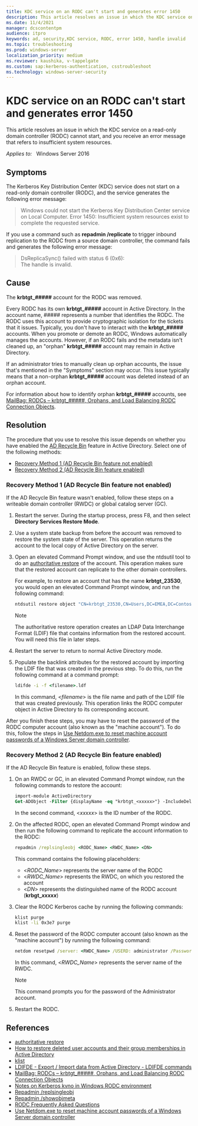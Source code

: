 ```yaml
---
title: KDC service on an RODC can't start and generates error 1450
description: This article resolves an issue in which the KDC service on a read-only domain controller (RODC) cannot start, and you receive an error message that refers to insufficient system resources.
ms.date: 11/4/2021
manager: dcscontentpm
audience: itpro
keywords: ad, security,KDC service, RODC, error 1450, handle invalid
ms.topic: troubleshooting
ms.prod: windows-server
localization_priority: medium
ms.reviewer: kaushika, v-tappelgate
ms.custom: sap:kerberos-authentication, csstroubleshoot
ms.technology: windows-server-security
---
```


# KDC service on an RODC can't start and generates error 1450

This article resolves an issue in which the KDC service on a read-only domain controller (RODC) cannot start, and you receive an error message that refers to insufficient system resources.

_Applies to:_ &nbsp; Windows Server 2016

## Symptoms

The Kerberos Key Distribution Center (KDC) service does not start on a read-only domain controller (RODC), and the service generates the following error message:

> Windows could not start the Kerberos Key Distribution Center service on Local Computer. Error 1450: Insufficient system resources exist to complete the requested service.

If you use a command such as **repadmin /replicate** to trigger inbound replication to the RODC from a source domain controller, the command fails and generates the following error message:

> DsReplicaSync() failed with status 6 (0x6):  
> The handle is invalid.

## Cause

The **krbtgt_*#####*** account for the RODC was removed.

Every RODC has its own **krbtgt_*#####*** account in Active Directory. In the account name, *#####* represents a number that identifies the RODC. The RODC uses this account to provide cryptographic isolation for the tickets that it issues. Typically, you don't have to interact with the **krbtgt_*#####*** accounts. When you promote or demote an RODC, Windows automatically manages the accounts. However, if an RODC fails and the metadata isn't cleaned up, an "orphan" **krbtgt_*#####*** account may remain in Active Directory.

If an administrator tries to manually clean up orphan accounts, the issue that's mentioned in the "Symptoms" section may occur. This issue typically means that a non-orphan **krbtgt_*#####*** account was deleted instead of an orphan account.

For information about how to identify orphan **krbtgt_*#####*** accounts, see [MailBag: RODCs – krbtgt_#####, Orphans, and Load Balancing RODC Connection Objects](https://techcommunity.microsoft.com/t5/core-infrastructure-and-security/mailbag-rodcs-krbtgt-orphans-and-load-balancing-rodc-connection/ba-p/256064).

## Resolution

The procedure that you use to resolve this issue depends on whether you have enabled the [AD Recycle Bin](/previous-versions/windows/it-pro/windows-server-2008-R2-and-2008/dd379542(v=ws.10)) feature in Active Directory. Select one of the following methods:

- [Recovery Method 1 (AD Recycle Bin feature not enabled)](#recovery-method-1-ad-recycle-bin-feature-not-enabled)
- [Recovery Method 2 (AD Recycle Bin feature enabled)](#recovery-method-2-ad-recycle-bin-feature-enabled)

### Recovery Method 1 (AD Recycle Bin feature not enabled)

If the AD Recycle Bin feature wasn't enabled, follow these steps on a writeable domain controller (RWDC) or global catalog server (GC).

1. Restart the server. During the startup process, press F8, and then select **Directory Services Restore Mode**.
2. Use a system state backup from before the account was removed to restore the system state of the server. This operation returns the account to the local copy of Active Directory on the server.
3. Open an elevated Command Prompt window, and use the ntdsutil tool to do an [authoritative restore](/previous-versions/windows/it-pro/windows-server-2012-r2-and-2012/cc732211(v=ws.11)) of the account. This operation makes sure that the restored account can replicate to the other domain controllers.

   For example, to restore an account that has the name **krbtgt_23530**, you would open an elevated Command Prompt window, and run the following command:

   ```cmd
   ntdsutil restore object "CN=krbtgt_23530,CN=Users,DC=EMEA,DC=Contoso,DC=com"
   ```

   > [!NOTE]  
   > The authoritative restore operation creates an LDAP Data Interchange Format (LDIF) file that contains information from the restored account. You will need this file in later steps.

4. Restart the server to return to normal Active Directory mode.
5. Populate the backlink attributes for the restored account by importing the LDIF file that was created in the previous step. To do this, run the following command at a command prompt:

   ```cmd
   ldifde -i -f <filename>.ldf
   ```

   In this command, \<*filename*> is the file name and path of the LDIF file that was created previously. This operation links the RODC computer object in Active Directory to its corresponding account.

After you finish these steps, you may have to reset the password of the RODC computer account (also known as the "machine account"). To do this, follow the steps in [Use Netdom.exe to reset machine account passwords of a Windows Server domain controller](use-netdom-reset-domain-controller-password.md).

### Recovery Method 2 (AD Recycle Bin feature enabled)

If the AD Recycle Bin feature is enabled, follow these steps.

1. On an RWDC or GC, in an elevated Command Prompt window, run the following commands to restore the account:

   ```ps
   import-module ActiveDirectory
   Get-ADObject -Filter {displayName -eq "krbtgt_<xxxxx>"} -IncludeDeletedObjects | Restore-ADObject
   ```

   In the second command, \<*xxxxx*> is the ID number of the RODC.

2. On the affected RODC, open an elevated Command Prompt window and then run the following command to replicate the account information to the RODC:

   ```cmd
   repadmin /replsingleobj <RODC_Name> <RWDC_Name> <DN>
   ```

   This command contains the following placeholders:
   - \<*RODC_Name*> represents the server name of the RODC
   - \<*RWDC_Name*> represents the RWDC, on which you restored the account
   - \<*DN*> represents the distinguished name of the RODC account (**krbgt_*xxxxx***)

3. Clear the RODC Kerberos cache by running the following commands:

   ```cmd
   klist purge
   klist -li 0x3e7 purge
   ```

4. Reset the password of the RODC computer account (also known as the "machine account") by running the following command:

   ```cmd
   netdom resetpwd /server: <RWDC_Name> /USERD: administrator /PasswordD:*
   ```

   In this command, \<*RWDC_Name*> represents the server name of the RWDC.

   > [!NOTE]  
   > This command prompts you for the password of the Administrator account.
5. Restart the RODC.

## References

- [authoritative restore](/previous-versions/windows/it-pro/windows-server-2012-r2-and-2012/cc732211(v=ws.11))
- [How to restore deleted user accounts and their group memberships in Active Directory](../identity/retore-deleted-accounts-and-groups-in-ad.md)
- [klist](/windows-server/administration/windows-commands/klist)
- [LDIFDE - Export / Import data from Active Directory - LDIFDE commands](https://support.microsoft.com/help/555636)
- [MailBag: RODCs – krbtgt_#####, Orphans, and Load Balancing RODC Connection Objects](https://techcommunity.microsoft.com/t5/core-infrastructure-and-security/mailbag-rodcs-krbtgt-orphans-and-load-balancing-rodc-connection/ba-p/256064)
- [Notes on Kerberos kvno in Windows RODC environment](/archive/blogs/openspecification/notes-on-kerberos-kvno-in-windows-rodc-environment)
- [Repadmin /replsingleobj](/previous-versions/windows/it-pro/windows-server-2012-r2-and-2012/cc742123(v=ws.11))
- [Repadmin /showobjmeta](/previous-versions/windows/it-pro/windows-server-2012-r2-and-2012/cc742104(v=ws.11))
- [RODC Frequently Asked Questions](/previous-versions/windows/it-pro/windows-server-2008-r2-and-2008/cc754956(v=ws.10))
- [Use Netdom.exe to reset machine account passwords of a Windows Server domain controller](use-netdom-reset-domain-controller-password.md)
